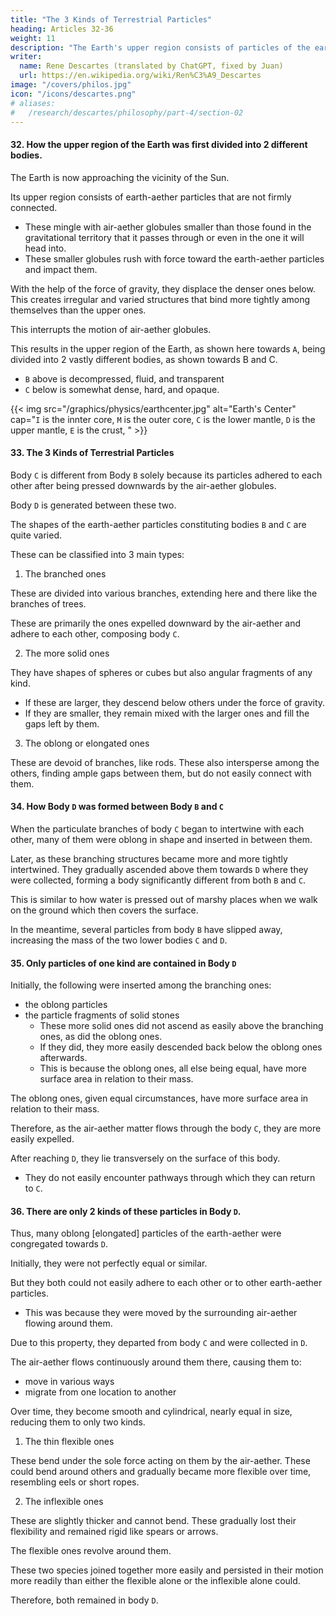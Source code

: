 ```yaml
---
title: "The 3 Kinds of Terrestrial Particles"
heading: Articles 32-36
weight: 11
description: "The Earth's upper region consists of particles of the earth-aether not firmly connected but mingled with air-aether globules"
writer:
  name: Rene Descartes (translated by ChatGPT, fixed by Juan)
  url: https://en.wikipedia.org/wiki/Ren%C3%A9_Descartes
image: "/covers/philos.jpg"
icon: "/icons/descartes.png"
# aliases:
#   /research/descartes/philosophy/part-4/section-02
---
```



#### 32. How the upper region of the Earth was first divided into 2 different bodies.

The Earth is now approaching the vicinity of the Sun.

Its upper region consists of earth-aether particles that are not firmly connected.
- These mingle with air-aether globules smaller than those found in the gravitational territory that it passes through or even in the one it will head into.
- These smaller globules rush with force toward the earth-aether particles and impact them.

With the help of the force of gravity, they displace the denser ones below. This creates irregular and varied structures that bind more tightly among themselves than the upper ones.

This interrupts the motion of air-aether globules.

This results in the upper region of the Earth, as shown here towards `A`, being divided into 2 vastly different bodies, as shown towards B and C.
- `B` above is decompressed, fluid, and transparent
- `C` below is somewhat dense, hard, and opaque.

{{< img src="/graphics/physics/earthcenter.jpg" alt="Earth's Center" cap="`I` is the innter core, `M` is the outer core, `C` is the lower mantle, `D` is the upper mantle, `E` is the crust, " >}}


#### 33. The 3 Kinds of Terrestrial Particles

Body `C` is different from Body `B` solely because its particles adhered to each other after being pressed downwards by the air-aether globules.

Body `D` is generated between these two.

The shapes of the earth-aether particles constituting bodies `B` and `C` are quite varied. 

These can be classified into 3 main types:

1. The branched ones

These are divided into various branches, extending here and there like the branches of trees.

These are primarily the ones expelled downward by the air-aether and adhere to each other, composing body `C`.

2. The more solid ones

They have shapes of spheres or cubes but also angular fragments of any kind. 
- If these are larger, they descend below others under the force of gravity.
- If they are smaller, they remain mixed with the larger ones and fill the gaps left by them. 

3. The oblong or elongated ones

These are devoid of branches, like rods. These also intersperse among the others, finding ample gaps between them, but do not easily connect with them.


#### 34. How Body `D` was formed between Body `B` and `C`

When the particulate branches of body `C` began to intertwine with each other, many of them were oblong in shape and inserted in between them. 

Later, as these branching structures became more and more tightly intertwined. They gradually ascended above them towards `D` where they were collected, forming a body significantly different from both `B` and `C`. 

This is similar to how water is pressed out of marshy places when we walk on the ground which then covers the surface.

<!-- , water is pressed out, which then covers the surface. -->

In the meantime, several particles from body `B` have slipped away, increasing the mass of the two lower bodies `C` and `D`.


#### 35. Only particles of one kind are contained in Body `D`


<!-- This is why they , being expelled more easily by the celestial material flowing through body C, they reached `D` more readily, as described in AT VIII-1, 222. Once they arrived at D, they lay transversely on the surface of body C, not easily encountering passages through which they could return to it. -->



Initially, the following were inserted among the branching ones:
- the oblong particles
- the particle fragments of solid stones
  - These more solid ones did not ascend as easily above the branching ones, as did the oblong ones.
  - If they did, they more easily descended back below the oblong ones afterwards. 
  - This is because the oblong ones, all else being equal, have more surface area in relation to their mass.

<!--  and the others, such as solid fragments or pieces of solid stones, were interspersed.
- The more solid ones did not ascend as easily above the ramified ones as the elongated ones did.
- If they ascended, they more easily descended below them afterwards.  -->

The oblong ones, given equal circumstances, have more surface area in relation to their mass.

Therefore, as the air-aether matter flows through the body `C`, they are more easily expelled. 

After reaching `D`, they lie transversely on the surface of this body.
- They do not easily encounter pathways through which they can return to `C`.


#### 36. There are only 2 kinds of these particles in Body `D`.

Thus, many oblong [elongated] particles of the earth-aether were congregated towards `D`. 

Initially, they were not perfectly equal or similar. 

But they both could not easily adhere to each other or to other earth-aether particles. 
- This was because they were moved by the surrounding air-aether flowing around them.

Due to this property, they departed from body `C` and were collected in `D`. 

<!-- celestial matter -->
The air-aether flows continuously around them there, causing them to:
- move in various ways
- migrate from one location to another

Over time, they become smooth and cylindrical, nearly equal in size, reducing them to only two kinds.

 <!-- celestial matter -->
1. The thin flexible ones 

These bend under the sole force acting on them by the air-aether. These could bend around others and gradually became more flexible over time, resembling eels or short ropes.

2. The inflexible ones

These are slightly thicker and cannot bend. These gradually lost their flexibility and remained rigid like spears or arrows.

The flexible ones revolve around them. 
<!-- rolled up, carrying them along. -->

These two species joined together more easily and persisted in their motion more readily than either the flexible alone or the inflexible alone could. 

Therefore, both remained in body `D`.


